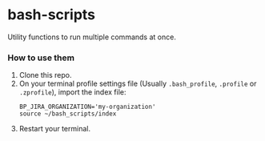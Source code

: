 # bash-scripts

Utility functions to run multiple commands at once. 

### How to use them
1. Clone this repo.
2. On your terminal profile settings file (Usually `.bash_profile`, `.profile` or `.zprofile`), import the index file:
    ```
    BP_JIRA_ORGANIZATION='my-organization'
    source ~/bash_scripts/index
    ```
3. Restart your terminal.
